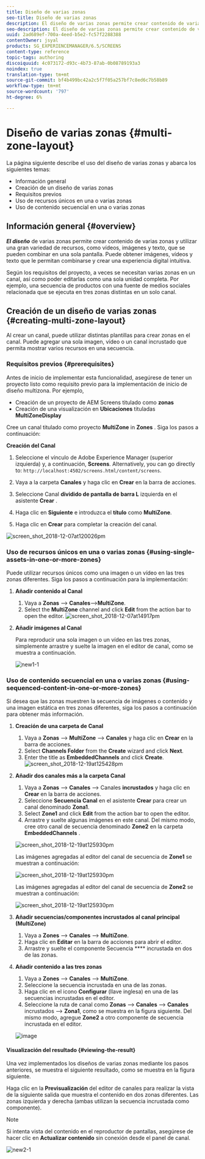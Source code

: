 ```yaml
---
title: Diseño de varias zonas
seo-title: Diseño de varias zonas
description: El diseño de varias zonas permite crear contenido de varias zonas y utilizar una gran variedad de recursos, como vídeos, imágenes y texto, que se pueden combinar en una sola pantalla. Siga esta página para obtener más información.
seo-description: El diseño de varias zonas permite crear contenido de varias zonas y utilizar una gran variedad de recursos, como vídeos, imágenes y texto, que se pueden combinar en una sola pantalla. Siga esta página para obtener más información.
uuid: 2ad689ef-700a-4eed-b5e2-fc57f2288388
contentOwner: jsyal
products: SG_EXPERIENCEMANAGER/6.5/SCREENS
content-type: reference
topic-tags: authoring
discoiquuid: 4c073172-d93c-4b73-87ab-0b08789193a3
noindex: true
translation-type: tm+mt
source-git-commit: bf4b499bc42a2c5f7f05a257bf7c8ed6c7b58b89
workflow-type: tm+mt
source-wordcount: '797'
ht-degree: 6%

---
```



# Diseño de varias zonas {#multi-zone-layout}

La página siguiente describe el uso del diseño de varias zonas y abarca los siguientes temas:

* Información general
* Creación de un diseño de varias zonas
* Requisitos previos
* Uso de recursos únicos en una o varias zonas
* Uso de contenido secuencial en una o varias zonas

## Información general {#overview}

***El diseño*** de varias zonas permite crear contenido de varias zonas y utilizar una gran variedad de recursos, como vídeos, imágenes y texto, que se pueden combinar en una sola pantalla. Puede obtener imágenes, vídeos y texto que le permitan combinarse y crear una experiencia digital intuitiva.

Según los requisitos del proyecto, a veces se necesitan varias zonas en un canal, así como poder editarlas como una sola unidad completa. Por ejemplo, una secuencia de productos con una fuente de medios sociales relacionada que se ejecuta en tres zonas distintas en un solo canal.

## Creación de un diseño de varias zonas {#creating-multi-zone-layout}

Al crear un canal, puede utilizar distintas plantillas para crear zonas en el canal. Puede agregar una sola imagen, vídeo o un canal incrustado que permita mostrar varios recursos en una secuencia.

### Requisitos previos {#prerequisites}

Antes de inicio de implementar esta funcionalidad, asegúrese de tener un proyecto listo como requisito previo para la implementación de inicio de diseño multizona. Por ejemplo,

* Creación de un proyecto de AEM Screens titulado como **zonas**
* Creación de una visualización en **Ubicaciones** tituladas **MultiZoneDisplay**

Cree un canal titulado como proyecto **MultiZone** in **Zones** . Siga los pasos a continuación:

**Creación del Canal**

1. Seleccione el vínculo de Adobe Experience Manager (superior izquierda) y, a continuación, **Screens**. Alternatively, you can ﻿go directly to: `http://localhost:4502/screens.html/content/screens`.
1. Vaya a la carpeta **Canales** y haga clic en **Crear** en la barra de acciones.

1. Seleccione Canal **dividido de pantalla de barra L** izquierda en el asistente **Crear** .

1. Haga clic en **Siguiente** e introduzca el **título** como **MultiZone**.

1. Haga clic en **Crear** para completar la creación del canal.

![screen_shot_2018-12-07at120026pm](assets/screen_shot_2018-12-07at120026pm.png)

### Uso de recursos únicos en una o varias zonas {#using-single-assets-in-one-or-more-zones}

Puede utilizar recursos únicos como una imagen o un vídeo en las tres zonas diferentes. Siga los pasos a continuación para la implementación:

1. **Añadir contenido al Canal**

   1. Vaya a **Zonas** —> **Canales**—>**MultiZone**.
   1. Select the **MultiZone** channel and click **Edit** from the action bar to open the editor.
   ![screen_shot_2018-12-07at14917pm](assets/screen_shot_2018-12-07at14917pm.png)

1. **Añadir imágenes al Canal**

   Para reproducir una sola imagen o un vídeo en las tres zonas, simplemente arrastre y suelte la imagen en el editor de canal, como se muestra a continuación.

   ![new1-1](assets/new1-1.gif)

### Uso de contenido secuencial en una o varias zonas {#using-sequenced-content-in-one-or-more-zones}

Si desea que las zonas muestren la secuencia de imágenes o contenido y una imagen estática en tres zonas diferentes, siga los pasos a continuación para obtener más información.

1. **Creación de una carpeta de Canal**

   1. Vaya a **Zonas** —> **MultiZone** —> **Canales** y haga clic en **Crear** en la barra de acciones.
   1. Select **Channels Folder** from the **Create** wizard and click **Next**.
   1. Enter the title as **EmbeddedChannels** and click **Create**.
   ![screen_shot_2018-12-19at125428pm](assets/screen_shot_2018-12-19at125428pm.png)

1. **Añadir dos canales más a la carpeta Canal**

   1. Vaya a **Zonas** —> **Canales** —> Canales **incrustados** y haga clic en **Crear** en la barra de acciones.
   1. Seleccione **Secuencia Canal** en el asistente **Crear** para crear un canal denominado **Zona1**.
   1. Select **Zone1** and click **Edit** from the action bar to open the editor.
   1. Arrastre y suelte algunas imágenes en este canal.
   Del mismo modo, cree otro canal de secuencia denominado **Zone2** en la carpeta **EmbeddedChannels** .

   ![screen_shot_2018-12-19at125930pm](assets/screen_shot_2018-12-19at125930pm.png)

   Las imágenes agregadas al editor del canal de secuencia de **Zone1** se muestran a continuación:

   ![screen_shot_2018-12-19at125930pm](/help/user-guide/assets/multi-zone/multizone-1.png)

   Las imágenes agregadas al editor del canal de secuencia de **Zone2** se muestran a continuación:

   ![screen_shot_2018-12-19at125930pm](/help/user-guide/assets/multi-zone/multizone-2.png)

1. **Añadir secuencias/componentes incrustados al canal principal (MultiZone)**

   1. Vaya a **Zones** —> **Canales** —> **MultiZone**.
   1. Haga clic en **Editar** en la barra de acciones para abrir el editor.
   1. Arrastre y suelte el componente Secuencia **** incrustada en dos de las zonas.

1. **Añadir contenido a las tres zonas**

   1. Vaya a **Zones** —> **Canales** —> **MultiZone**.
   1. Seleccione la secuencia incrustada en una de las zonas.
   1. Haga clic en el icono **Configurar** (llave inglesa) en una de las secuencias incrustadas en el editor.
   1. Seleccione la ruta de canal como **Zonas** —> **Canales** —> **Canales** incrustados —> **Zona1**, como se muestra en la figura siguiente.
   Del mismo modo, agregue **Zone2** a otro componente de secuencia incrustada en el editor.

   ![image](/help/user-guide/assets/multi-zone/multizone-3.png)

#### Visualización del resultado {#viewing-the-result}

Una vez implementados los diseños de varias zonas mediante los pasos anteriores, se muestra el siguiente resultado, como se muestra en la figura siguiente.

Haga clic en la **Previsualización** del editor de canales para realizar la vista de la siguiente salida que muestra el contenido en dos zonas diferentes. Las zonas izquierda y derecha (ambas utilizan la secuencia incrustada como componente).

>[!NOTE]
>Si intenta vista del contenido en el reproductor de pantallas, asegúrese de hacer clic en **Actualizar contenido** sin conexión desde el panel de canal.

![new2-1](/help/user-guide/assets/multi-zone/screens-multi1.gif)


